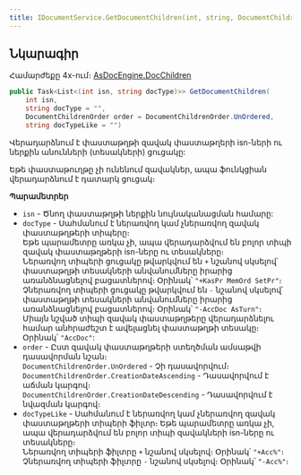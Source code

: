 ```yaml
---
title: IDocumentService.GetDocumentChildren(int, string, DocumentChildrenOrder, string) մեթոդ
---
```


## Նկարագիր

Համարժեքը 4x-ում։ [AsDocEngine.DocChildren](https://armsoft.github.io/as4x-docs/HTM/ProgrGuide/Functions/Functions/DocumentsCirculation/DocChildren.html)

```c#
public Task<List<(int isn, string docType)>> GetDocumentChildren(
    int isn, 
    string docType = "", 
    DocumentChildrenOrder order = DocumentChildrenOrder.UnOrdered, 
    string docTypeLike = "")
```

Վերադարձնում է փաստաթղթի զավակ փաստաթղերի isn-ների ու ներքին անունների (տեսակների) ցուցակը:

Եթե փաստաթուղթը չի ունենում զավակներ, ապա ֆունկցիան վերադարձնում է դատարկ ցուցակ։

**Պարամետրեր**

* `isn` - Ծնող փաստաթղթի ներքին նույնականացման համարը:
* `docType` - Սահմանում է ներառվող կամ չներառվող զավակ փաստաթղթերի տիպերը։  
  Եթե պարամետրը առկա չի, ապա վերադարձվում են բոլոր տիպի զավակ փաստաթղթերի isn-ները ու տեսակները։  
  Ներառվող տիպերի ցուցակը թվարկվում են `+` նշանով սկսելով՝ փաստաթղթի տեսակների անվանումները իրարից առանձնացնելով բացատներով։ 
  Օրինակ՝ `"+KasPr MemOrd SetPr"`։  
  Չներառվող տիպերի ցուցակը թվարկվում են `-` նշանով սկսելով՝ փաստաթղթի տեսակների անվանումները իրարից առանձնացնելով բացատներով։ 
  Օրինակ՝ `"-AccDoc AsTurn"`։  
  Միայն նշված տիպի զավակ փաստաթղթերը վերադարձնելու համար անհրաժեշտ է ավելացնել փաստաթղթի տեսակը։
  Օրինակ՝ `"AccDoc"`:
* `order` - Ըստ զավակ փաստաթղթերի ստեղծման ամսաթվի դասավորման նշան։  
  `DocumentChildrenOrder.UnOrdered` - Չի դասավորվում։  
  `DocumentChildrenOrder.CreationDateAscending` - Դասավորվում է աճման կարգով։  
  `DocumentChildrenOrder.CreationDateDescending` - Դասավորվում է նվազման կարգով։  
* `docTypeLike` - Սահմանում է ներառվող կամ չներառվող զավակ փաստաթղթերի տիպերի ֆիլտր։ 
  Եթե պարամետրը առկա չի, ապա վերադարձվում են բոլոր տիպի զավակների isn-ները ու տեսակները։  
  Ներառվող տիպերի ֆիլտրը `+` նշանով սկսելով։ 
  Օրինակ՝ `"+Acc%"`։  
  Չներառվող տիպերի ֆիլտրը `-` նշանով սկսելով։ 
  Օրինակ՝ `"-Acc%"`։
